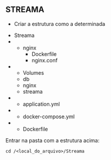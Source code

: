 ## STREAMA

- Criar a estrutura como a determinada
* Streama
* * nginx
    *  Dockerfile
    *  nginx.conf
* *  Volumes
  *  db
  *  nginx
  *  streama
* *  application.yml
* *  docker-compose.yml
* *  Dockerfile

Entrar na pasta com a estrutura acima:    
```
cd /<local_do_arquivo>/Streama
```


```

```


```

```



```

```
